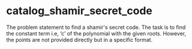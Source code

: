 # catalog_shamir_secret_code
The problem statement to find a shamir's secret code. The task is to find the constant term i.e, ‘c’ of the polynomial with the given roots. However, the points are not provided directly but in a specific format.   
